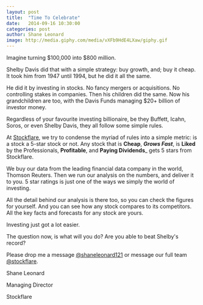 ```yaml
---
layout: post
title:  "Time To Celebrate"
date:   2014-09-16 10:30:00
categories: post
author: Shane Leonard
image: http://media.giphy.com/media/vXFb9HdE4LXaw/giphy.gif
---
```


Imagine turning $100,000 into $800 million. 

Shelby Davis did that with a simple strategy: buy growth, and; buy it cheap. It took him from 1947 until 1994, but he did it all the same. 

He did it by investing in stocks. No fancy mergers or acquisitions. No controlling stakes in companies. Then his children did the same. Now his grandchildren are too, with the Davis Funds managing $20+ billion of investor money.

Regardless of your favourite investing billionaire, be they Buffett, Icahn, Soros, or even Shelby Davis, they all follow some simple rules. 

At [Stockflare](), we try to condense the myriad of rules into a simple metric: is a stock a 5-star stock or not. Any stock that is __Cheap__, ___Grows Fast___, is __Liked__ by the Professionals, __Profitable__, and __Paying Dividends___ gets 5 stars from Stockflare.

We buy our data from the leading financial data company in the world, Thomson Reuters. Then we run our analysis on the numbers, and deliver it to you. 5 star ratings is just one of the ways we simply the world of investing.

All the detail behind our analysis is there too, so you can check the figures for yourself. And you can see how any stock compares to its competitors. All the key facts and forecasts for any stock are yours. 

Investing just got a lot easier.

The question now, is what will you do? Are you able to beat Shelby's record?

Please drop me a message [@shaneleonard121](https://twitter.com/shaneleonard121) or message our full team [@stockflare](https://twitter.com/stockflare).

Shane Leonard

Managing Director

Stockflare